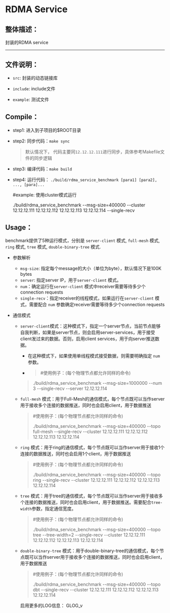 # RDMA Service
## 整体描述：
封装的RDMA service
***
## 文件说明：
- ```src```: 封装的动态链接库
  
- ```include```: include文件

- ```example```: 测试文件

## Compile：
- step1: 进入到子项目的$ROOT目录
- step2: 同步代码：```make sync``` 
  > 默认情况下， 代码主要同```12.12.12.111```进行同步，具体参考Makefile文件的同步逻辑
- step3: 编译代码：```make build```
- step4: 运行代码： ```./build/rdma_service_benchmark [para1] [para2], ..., [para]...```
  > 
  #example: 使用cluster模式运行

  ./build/rdma_service_benchmark --msg-size=400000  --cluster 12.12.12.111 12.12.12.112 12.12.12.113 12.12.12.114 --single-recv
  
## Usage：
benchmark提供了5种运行模式，分别是  ```server-client``` 模式, ```full-mesh``` 模式, ```ring``` 模式, ```tree``` 模式, ```double-binary-tree``` 模式.
- 参数解析
  - ```msg-size```: 指定每个message的大小（单位为byte），默认情况下是100K bytes
  - ```server```: 指定server IP，用于```server-client``` 模式。
  - ```num```：确定运行在```server-client``` 模式中receiver需要等待多少个connection requests
  - ```single-recv```：指定receiver的线程模式，如果运行在```server-client``` 模式，需要配合 ```num``` 参数确定receiver需要等待多少个connection requests
- 通信模式
  
  - ```server-client```模式：这种模式下，指定一个server节点，当前节点能够自我判断，如果是server节点，则会启用server-services，用于接受client发过来的数据。否则，启用client services，用于向server推送数据。
    - 在这种模式下，如果使用单线程模式接受数据，则需要明确指定 ```num``` 参数。
    - >  #使用例子：(每个物理节点都允许同样的命令)
    >
    > ./build/rdma_service_benchmark --msg-size=1000000 --num 3 --single-recv --server 12.12.12.114

  - ```full-mesh``` 模式：用于Full-Mesh的通信模式，每个节点既可以当作server用于接收多个连接的数据推送，同时也会启用client，用于数据推送
    >  #使用例子：(每个物理节点都允许同样的命令)
    >
    > ./build/rdma_service_benchmark --msg-size=400000 --topo full-mesh  --single-recv --cluster 12.12.12.111 12.12.12.112 12.12.12.113 12.12.12.114

  - ```ring``` 模式：用于ring的通信模式，每个节点既可以当作server用于接收1个连接的数据推送，同时也会启用1个client，用于数据推送
    >  #使用例子：(每个物理节点都允许同样的命令)
    >
    > ./build/rdma_service_benchmark --msg-size=400000 --topo ring --single-recv --cluster 12.12.12.111 12.12.12.112 12.12.12.113 12.12.12.114

  - ```tree``` 模式：用于tree的通信模式，每个节点既可以当作server用于接收多个连接的数据推送，同时也会启用client，用于数据推送。需要配合```tree-width```参数，指定通信宽度。
    >  #使用例子：(每个物理节点都允许同样的命令)
    >
    > ./build/rdma_service_benchmark --msg-size=400000 --topo tree  --tree-width=2  --single-recv --cluster 12.12.12.111 12.12.12.112 12.12.12.113 12.12.12.114

  - ```double-binary-tree``` 模式：用于double-binary-tree的通信模式，每个节点既可以当作server用于接收多个连接的数据推送，同时也会启用client，用于数据推送
    >  #使用例子：(每个物理节点都允许同样的命令)
    >
    > ./build/rdma_service_benchmark --msg-size=400000 --topo dbt  --single-recv --cluster 12.12.12.111 12.12.12.112 12.12.12.113 12.12.12.114

    启用更多的LOG信息：
    GLOG_v